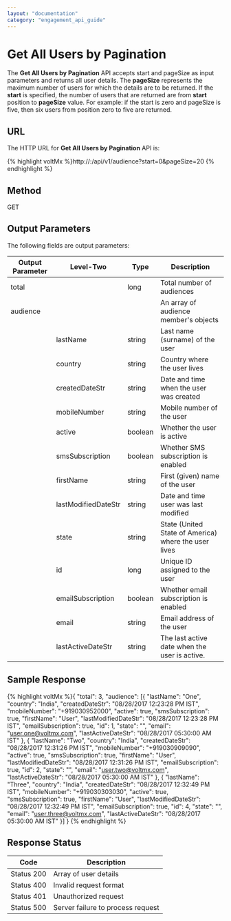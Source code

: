 ```yaml
---
layout: "documentation"
category: "engagement_api_guide"
---
```


# Get All Users by Pagination

The **Get All Users by Pagination** API accepts start and pageSize as input parameters and returns all user details. The **pageSize** represents the maximum number of users for which the details are to be returned. If the **start** is specified, the number of users that are returned are from **start** position to **pageSize** value. For example: if the start is zero and pageSize is five, then six users from position zero to five are returned.

## URL

The HTTP URL for **Get All Users by Pagination** API is:

{% highlight voltMx %}http://<host>:<port>/api/v1/audience?start=0&pageSize=20
{% endhighlight %}

## Method

GET

## Output Parameters

The following fields are output parameters:

| Output Parameter | Level-Two           | Type    | Description                                          |
| ---------------- | ------------------- | ------- | ---------------------------------------------------- |
| total            |                     | long    | Total number of audiences                            |
| audience         |                     |         | An array of audience member's objects                |
|                  | lastName            | string  | Last name (surname) of the user                      |
|                  | country             | string  | Country where the user lives                         |
|                  | createdDateStr      | string  | Date and time when the user was created              |
|                  | mobileNumber        | string  | Mobile number of the user                            |
|                  | active              | boolean | Whether the user is active                           |
|                  | smsSubscription     | boolean | Whether SMS subscription is enabled                  |
|                  | firstName           | string  | First (given) name of the user                       |
|                  | lastModifiedDateStr | string  | Date and time user was last modified                 |
|                  | state               | string  | State (United State of America) where the user lives |
|                  | id                  | long    | Unique ID assigned to the user                       |
|                  | emailSubscription   | boolean | Whether email subscription is enabled                |
|                  | email               | string  | Email address of the user                            |
|                  | lastActiveDateStr   | string  | The last active date when the user is active.        |

## Sample Response

{% highlight voltMx %}{
"total": 3,
"audience": [{
"lastName": "One",
"country": "India",
"createdDateStr": "08/28/2017 12:23:28 PM IST",
"mobileNumber": "+919030952000",
"active": true,
"smsSubscription": true,
"firstName": "User",
"lastModifiedDateStr": "08/28/2017 12:23:28 PM IST",
"emailSubscription": true,
"id": 1,
"state": "",
"email": "user.one@voltmx.com",
"lastActiveDateStr": "08/28/2017 05:30:00 AM IST"
}, {
"lastName": "Two",
"country": "India",
"createdDateStr": "08/28/2017 12:31:26 PM IST",
"mobileNumber": "+919030909090",
"active": true,
"smsSubscription": true,
"firstName": "User",
"lastModifiedDateStr": "08/28/2017 12:31:26 PM IST",
"emailSubscription": true,
"id": 2,
"state": "",
"email": "user.two@voltmx.com",
"lastActiveDateStr": "08/28/2017 05:30:00 AM IST"
}, {
"lastName": "Three",
"country": "India",
"createdDateStr": "08/28/2017 12:32:49 PM IST",
"mobileNumber": "+919030303030",
"active": true,
"smsSubscription": true,
"firstName": "User",
"lastModifiedDateStr": "08/28/2017 12:32:49 PM IST",
"emailSubscription": true,
"id": 4,
"state": "",
"email": "user.three@voltmx.com",
"lastActiveDateStr": "08/28/2017 05:30:00 AM IST"
}]
}
{% endhighlight %}

## Response Status

| Code       | Description                       |
| ---------- | --------------------------------- |
| Status 200 | Array of user details             |
| Status 400 | Invalid request format            |
| Status 401 | Unauthorized request              |
| Status 500 | Server failure to process request |
